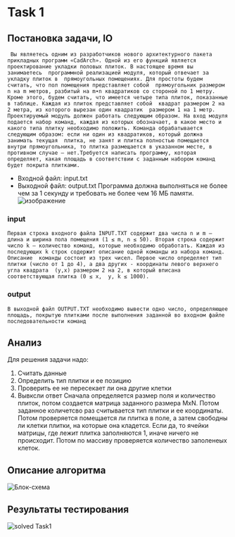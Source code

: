 # Task 1

## Постановка задачи, IO

 ``` Вы являетесь одним из разработчиков нового архитектурного пакета  прикладных программ «CadArch». Одной из его функций является  проектирование укладки половых плиток. В настоящее время вы занимаетесь  программной реализацией модуля, который отвечает за укладку плиток в  прямоугольных помещениях. Для простоты будем считать, что пол помещения представляет собой  прямоугольник размером n на m метров, разбитый на m∙n квадратиков со стороной по 1 метру. Кроме этого, будем считать, что имеется четыре типа плиток, показанные в таблице. Каждая из плиток представляет собой  квадрат размером 2 на 2 метра, из которого вырезан один квадратик  размером 1 на 1 метр. Проектируемый модуль должен работать следующим образом. На вход модуля  подается набор команд, каждая из которых обозначает, в какое место и  какого типа плитку необходимо положить. Команда обрабатывается следующим образом: если ни один из квадратиков, который должна занимать текущая  плитка, не занят и плитка полностью помещается внутри прямоугольника, то плитка размещается в указанном месте, в противном случае – нет.Требуется написать программу, которая определяет, какая площадь в соответствии с заданным набором команд будет покрыта плитками.```
* Входной файл: input.txt
* Выходной файл: output.txt
Программа должна выполняться не более чем за 1 секунду и требовать не более чем 16 МБ памяти.
![изображение](https://acmp.ru/asp/article/image.asp?id=255)

### input

```Первая строка входного файла INPUT.TXT содержит два числа n и m — длина и ширина пола помещения (1 ≤ m, n ≤ 50). Вторая строка содержит число k — количество команд, которые необходимо обработать. Каждая из последующих k строк содержит описание одной команды из набора команд. Описание  команды состоит из трех чисел. Первое число определяет тип плитки (число от 1 до 4), а два других - координаты левого верхнего угла квадрата  (y,x) размером 2 на 2, в который вписана соответствующая плитка (0 ≤ x,  y, k ≤ 1000).```

### output

```В выходной файл OUTPUT.TXT необходимо вывести одно число, определяющее  площадь, покрытую плитками после выполнения заданной во входном файле  последовательности команд```

## Анализ
Для решения задачи надо:
1)  Считать данные
2)  Определить тип плитки и ее позицию
3)  Проверить ее не пересекает ли она другие клетки
4)  Вывксли ответ
Сначала определяется размер поля и количество плиток, потом создается матрица заданного размера MxN.  Потом заданное количетсво раз считывается тип плитки и ее координаты. Потом проверяется помещается ли плитка в поле, а затем свободны ли клетки плитки, на которые она кладется. Если да, то ячейки матрицы, где лежит плитка заполняются 1, иначе ничего не происходит. Потом по массиву проверяется количество заполенеых клеток.
## Описание алгоритма

![Блок-схема](https://github.com/Samoed/PracCourse1/blob/master/Task%201/docs/%D0%B1%D0%BB%D0%BE%D0%BA-%D1%81%D1%85%D0%B5%D0%BC%D0%B0.png?raw=true)

## Результаты тестирования

![solved Task1](https://github.com/Samoed/PracCourse1/blob/master/Task%201/docs/Task1solve.jpg?raw=true)